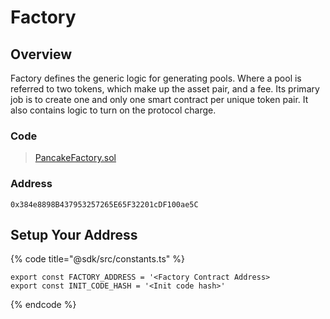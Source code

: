 # Factory

## Overview

Factory defines the generic logic for generating pools. Where a pool is referred to two tokens, which make up the asset pair, and a fee. Its primary job is to create one and only one smart contract per unique token pair. It also contains logic to turn on the protocol charge.

### Code

> [PancakeFactory.sol](https://github.com/BBT-DeFi/BBT-Swap/blob/main/core/contracts/PancakeFactory.sol)

### Address

`0x384e8898B437953257265E65F32201cDF100ae5C`

## Setup Your Address

{% code title="@sdk/src/constants.ts" %}
```text
export const FACTORY_ADDRESS = '<Factory Contract Address>
export const INIT_CODE_HASH = '<Init code hash>'
```
{% endcode %}
